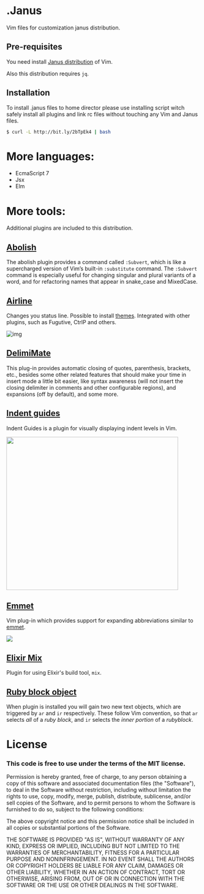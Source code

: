 # .Janus

Vim files for customization janus distribution.

## Pre-requisites

You need install [Janus distribution](https://github.com/carlhuda/janus) of Vim.

Also this distribution requires `jq`.

## Installation

To install .janus files to home director please use installing script
witch safely install all plugins and link rc files without touching any
Vim and Janus files.

```bash
$ curl -L http://bit.ly/2bTpEk4 | bash
```
# More languages:

 - EcmaScript 7
 - Jsx
 - Elm

# More tools:

Additional plugins are included to this distribution.

## [Abolish](https://github.com/tpope/vim-abolish)

The abolish plugin provides a command called `:Subvert`, which is like a supercharged version of Vim’s built-in `:substitute` command. The `:Subvert` command is especially useful for changing singular and plural variants of a word, and for refactoring names that appear in snake_case and MixedCase.

## [Airline](https://github.com/vim-airline/vim-airline)

Changes you status line. Possible to install [themes](https://github.com/vim-airline/vim-airline-themes). Integrated with other plugins, such as Fugutive, CtrlP and others.

![img](https://github.com/vim-airline/vim-airline/wiki/screenshots/demo.gif)

## [DelimiMate](https://github.com/Raimondi/delimitMate)

This plug-in provides automatic closing of quotes, parenthesis, brackets, etc., besides some other related features that should make your time in insert mode a little bit easier, like syntax awareness (will not insert the closing delimiter in comments and other configurable regions), and expansions (off by default), and some more.

## [Indent guides](https://github.com/nathanaelkane/vim-indent-guides)

Indent Guides is a plugin for visually displaying indent levels in Vim.

<img src="http://i.imgur.com/ONgoj.png" width="448" height="400" alt="" />

## [Emmet](https://github.com/mattn/emmet-vim)
Vim plug-in which provides support for expanding abbreviations similar to [emmet](http://emmet.io/).

![](https://raw.githubusercontent.com/mattn/emmet-vim/master/doc/screenshot.gif)

## [Elixir Mix](https://github.com/mattreduce/vim-mix)

Plugin for using Elixir's build tool, `mix`.

## [Ruby block object](https://github.com/nelstrom/vim-textobj-rubyblock)

When plugin is installed you will gain two new text objects, which are triggered by `ar` and `ir` respectively. These follow Vim convention, so that `ar` selects _all_ of a _ruby block_, and `ir` selects the _inner portion_ of a _rubyblock_.

# License

### This code is free to use under the terms of the MIT license.

Permission is hereby granted, free of charge, to any person obtaining
a copy of this software and associated documentation files (the
"Software"), to deal in the Software without restriction, including
without limitation the rights to use, copy, modify, merge, publish,
distribute, sublicense, and/or sell copies of the Software, and to
permit persons to whom the Software is furnished to do so, subject to
the following conditions:

The above copyright notice and this permission notice shall be included
in all copies or substantial portions of the Software.

THE SOFTWARE IS PROVIDED "AS IS", WITHOUT WARRANTY OF ANY KIND,
EXPRESS OR IMPLIED, INCLUDING BUT NOT LIMITED TO THE WARRANTIES OF
MERCHANTABILITY, FITNESS FOR A PARTICULAR PURPOSE AND NONINFRINGEMENT.
IN NO EVENT SHALL THE AUTHORS OR COPYRIGHT HOLDERS BE LIABLE FOR ANY
CLAIM, DAMAGES OR OTHER LIABILITY, WHETHER IN AN ACTION OF CONTRACT,
TORT OR OTHERWISE, ARISING FROM, OUT OF OR IN CONNECTION WITH THE
SOFTWARE OR THE USE OR OTHER DEALINGS IN THE SOFTWARE.
